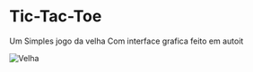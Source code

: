 # Tic-Tac-Toe

Um Simples jogo da velha Com interface grafica feito
em autoit




![Velha](https://i.imgur.com/pLypjc8.png)
